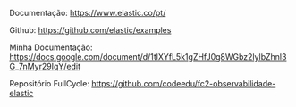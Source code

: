 Documentação: https://www.elastic.co/pt/

Github: https://github.com/elastic/examples

Minha Documentação: https://docs.google.com/document/d/1tlXYfL5k1gZHfJ0g8WGbz2lylbZhnl3G_7nMyr29IqY/edit

Repositório FullCycle: https://github.com/codeedu/fc2-observabilidade-elastic